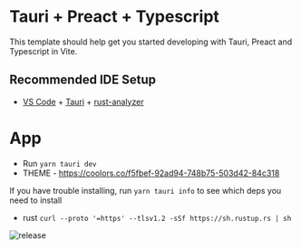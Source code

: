 # Tauri + Preact + Typescript

This template should help get you started developing with Tauri, Preact and Typescript in Vite.

## Recommended IDE Setup

- [VS Code](https://code.visualstudio.com/) + [Tauri](https://marketplace.visualstudio.com/items?itemName=tauri-apps.tauri-vscode) + [rust-analyzer](https://marketplace.visualstudio.com/items?itemName=rust-lang.rust-analyzer)

# App

- Run `yarn tauri dev`
- THEME - https://coolors.co/f5fbef-92ad94-748b75-503d42-84c318

If you have trouble installing, run `yarn tauri info` to see which deps you need to install

- rust `curl --proto '=https' --tlsv1.2 -sSf https://sh.rustup.rs | sh`

![release](https://github.com/papa-ogen/brew-alert/actions/workflows/tauri-build.yml/badge.svg?branch=release)
